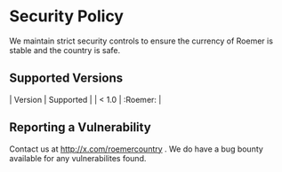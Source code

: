 # Security Policy
We maintain strict security controls to ensure the currency of Roemer is stable and the country is safe.
## Supported Versions

| Version | Supported          |
| < 1.0   | :Roemer:                |

## Reporting a Vulnerability

Contact us at http://x.com/roemercountry . We do have a bug bounty available for any vulnerabilites found. 
